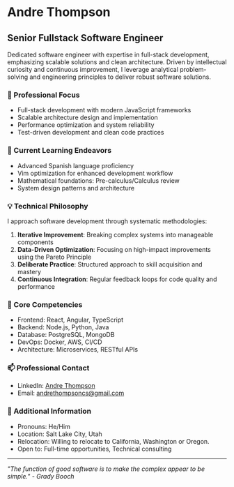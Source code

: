 # Andre Thompson
## Senior Fullstack Software Engineer

Dedicated software engineer with expertise in full-stack development, emphasizing scalable solutions and clean architecture. Driven by intellectual curiosity and continuous improvement, I leverage analytical problem-solving and engineering principles to deliver robust software solutions.

### 🔭 Professional Focus
- Full-stack development with modern JavaScript frameworks
- Scalable architecture design and implementation
- Performance optimization and system reliability
- Test-driven development and clean code practices

### 🌱 Current Learning Endeavors
- Advanced Spanish language proficiency
- Vim optimization for enhanced development workflow
- Mathematical foundations: Pre-calculus/Calculus review
- System design patterns and architecture

### 💡 Technical Philosophy
I approach software development through systematic methodologies:

1. **Iterative Improvement**: Breaking complex systems into manageable components
2. **Data-Driven Optimization**: Focusing on high-impact improvements using the Pareto Principle
3. **Deliberate Practice**: Structured approach to skill acquisition and mastery
4. **Continuous Integration**: Regular feedback loops for code quality and performance

### 🎯 Core Competencies
- Frontend: React, Angular, TypeScript
- Backend: Node.js, Python, Java
- Database: PostgreSQL, MongoDB
- DevOps: Docker, AWS, CI/CD
- Architecture: Microservices, RESTful APIs

### 📫 Professional Contact
- LinkedIn: [Andre Thompson](your-linkedin-url)
- Email: andrethompsoncs@gmail.com

### 👤 Additional Information
- Pronouns: He/Him
- Location: Salt Lake City, Utah
- Relocation: Willing to relocate to California, Washington or Oregon.
- Open to: Full-time opportunities, Technical consulting

---
*"The function of good software is to make the complex appear to be simple." - Grady Booch*
